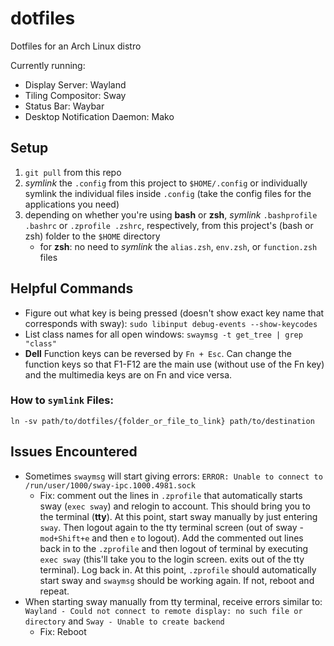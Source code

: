 # dotfiles
Dotfiles for an Arch Linux distro

Currently running:
- Display Server: Wayland
- Tiling Compositor: Sway
- Status Bar: Waybar
- Desktop Notification Daemon: Mako

## Setup
1. `git pull` from this repo 
2. *symlink* the `.config` from this project to `$HOME/.config` or individually symlink the individual files inside `.config` (take the config files for the applications you need)
3. depending on whether you're using **bash** or **zsh**, *symlink* `.bashprofile .bashrc` or `.zprofile .zshrc`, respectively, from this project's (bash or zsh) folder to the `$HOME` directory
   - for **zsh**: no need to *symlink* the `alias.zsh`, `env.zsh`, or `function.zsh` files 

## Helpful Commands
- Figure out what key is being pressed (doesn't show exact key name that corresponds with sway): `sudo libinput debug-events --show-keycodes`
- List class names for all open windows: `swaymsg -t get_tree | grep "class"`
- **Dell** Function keys can be reversed by `Fn + Esc`. Can change the function keys so that F1-F12 are the main use (without use of the Fn key) and the multimedia keys are on Fn and vice versa.

### How to `symlink` Files:
`ln -sv path/to/dotfiles/{folder_or_file_to_link} path/to/destination`

## Issues Encountered
- Sometimes `swaymsg` will start giving errors: `ERROR: Unable to connect to /run/user/1000/sway-ipc.1000.4981.sock`
  - Fix: comment out the lines in `.zprofile` that automatically starts sway (`exec sway`) and relogin to account. This should bring you to the terminal (**tty**). At this point, start sway manually by just entering `sway`. Then logout again to the tty terminal screen (out of sway - `mod+Shift+e` and then `e` to logout). Add the commented out lines back in to the `.zprofile` and then logout of terminal by executing `exec sway` (this'll take you to the login screen. exits out of the tty terminal). Log back in. At this point, `.zprofile` should automatically start sway and `swaymsg` should be working again. If not, reboot and repeat.
- When starting sway manually from tty terminal, receive errors similar to: `Wayland - Could not connect to remote display: no such file or directory` and `Sway - Unable to create backend`
  - Fix: Reboot
